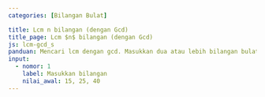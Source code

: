 ```yaml
---
categories: [Bilangan Bulat]

title: Lcm n bilangan (dengan Gcd)
title_page: Lcm $n$ bilangan (dengan Gcd)
js: lcm-gcd_s
panduan: Mencari lcm dengan gcd. Masukkan dua atau lebih bilangan bulat positif. Tiap bilangan dipisahkan oleh satu tanda koma.
input:
  - nomor: 1
    label: Masukkan bilangan
    nilai_awal: 15, 25, 40
---
```

